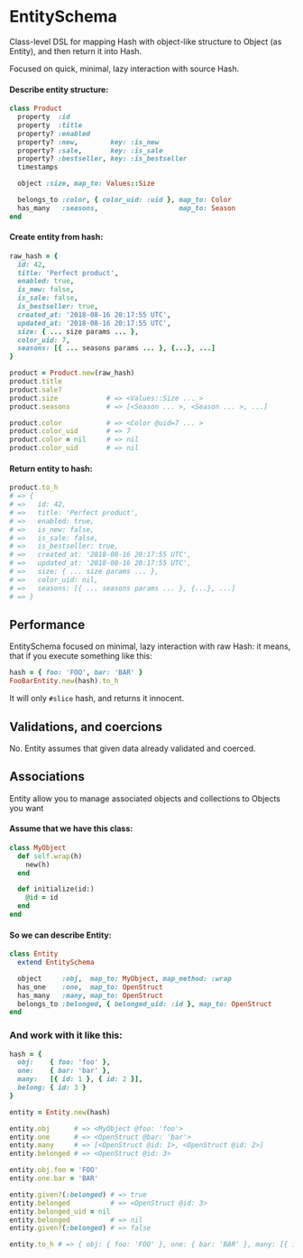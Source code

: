 # EntitySchema
Class-level DSL for mapping Hash with object-like structure to Object (as Entity), and then return it into Hash.

Focused on quick, minimal, lazy interaction with source Hash.

#### Describe entity structure:
```ruby
class Product
  property  :id
  property  :title
  property? :enabled
  property? :new,        key: :is_new
  property? :sale,       key: :is_sale
  property? :bestseller, key: :is_bestseller
  timestamps

  object :size, map_to: Values::Size

  belongs_to :color, { color_uid: :uid }, map_to: Color
  has_many   :seasons,                    map_to: Season
end
```

#### Create entity from hash:
```ruby
raw_hash = {
  id: 42,
  title: 'Perfect product',
  enabled: true,
  is_new: false,
  is_sale: false,
  is_bestseller: true,
  created_at: '2018-08-16 20:17:55 UTC',
  updated_at: '2018-08-16 20:17:55 UTC',
  size: { ... size params ... },
  color_uid: 7,
  seasons: [{ ... seasons params ... }, {...}, ...]
}

product = Product.new(raw_hash)
product.title
product.sale?
product.size            # => <Values::Size ... >
product.seasons         # => [<Season ... >, <Season ... >, ...]

product.color           # => <Color @uid=7 ... >
product.color_uid       # => 7
product.color = nil     # => nil
product.color_uid       # => nil
```

#### Return entity to hash:
```ruby
product.to_h
# => {
# =>   id: 42,
# =>   title: 'Perfect product',
# =>   enabled: true,
# =>   is_new: false,
# =>   is_sale: false,
# =>   is_bestseller: true,
# =>   created_at: '2018-08-16 20:17:55 UTC',
# =>   updated_at: '2018-08-16 20:17:55 UTC',
# =>   size: { ... size params ... },
# =>   color_uid: nil,
# =>   seasons: [{ ... seasons params ... }, {...}, ...]
# => }
```

## Performance

EntitySchema focused on minimal, lazy interaction with raw Hash:
it means, that if you execute something like this:
```ruby
hash = { foo: 'FOO', bar: 'BAR' }
FooBarEntity.new(hash).to_h
```
It will only `#slice` hash, and returns it innocent.

## Validations, and coercions

No. Entity assumes that given data already validated and coerced.

## Associations

Entity allow you to manage associated objects and collections to Objects you want

#### Assume that we have this class:
```ruby
class MyObject
  def self.wrap(h)
    new(h)
  end

  def initialize(id:)
    @id = id
  end
end
```

#### So we can describe Entity:
```ruby
class Entity
  extend EntitySchema

  object     :obj,  map_to: MyObject, map_method: :wrap
  has_one    :one,  map_to: OpenStruct
  has_many   :many, map_to: OpenStruct
  belongs_to :belonged, { belonged_uid: :id }, map_to: OpenStruct
end
```

### And work with it like this:
```ruby
hash = {
  obj:    { foo: 'foo' },
  one:    { bar: 'bar' },
  many:   [{ id: 1 }, { id: 2 }],
  belong: { id: 3 }
}

entity = Entity.new(hash)

entity.obj      # => <MyObject @foo: 'foo'>
entity.one      # => <OpenStruct @bar: 'bar'>
entity.many     # => [<OpenStruct @id: 1>, <OpenStruct @id: 2>]
entity.belonged # => <OpenStruct @id: 3>

entity.obj.foo = 'FOO'
entity.one.bar = 'BAR'

entity.given?(:belonged) # => true
entity.belonged          # => <OpenStruct @id: 3>
entity.belonged_uid = nil
entity.belonged          # => nil
entity.given?(:belonged) # => false

entity.to_h # => { obj: { foo: 'FOO' }, one: { bar: 'BAR' }, many: [{ id: 1 }, { id: 2 }] }
```

